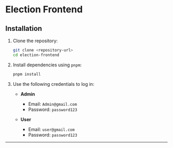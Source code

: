 ﻿# Election Frontend


## Installation

1. Clone the repository:
   ```bash
   git clone <repository-url>
   cd election-frontend
   ```

2. Install dependencies using `pnpm`:
   ```bash
   pnpm install
   ```

3. Use the following credentials to log in:

   - **Admin**
     - Email: `Admin@gmail.com`
     - Password: `password123`

   - **User**
     - Email: `user@gmail.com`
     - Password: `password123`

---
